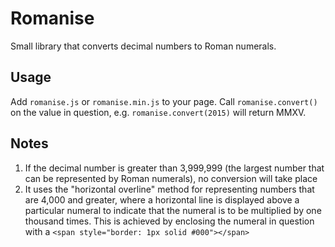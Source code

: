 Romanise
==============

Small library that converts decimal numbers to Roman numerals.

## Usage

Add `romanise.js` or `romanise.min.js` to your page.
Call `romanise.convert()` on the value in question, e.g. `romanise.convert(2015)` will return MMXV.

## Notes

1. If the decimal number is greater than 3,999,999 (the largest number that can be represented by Roman numerals), no conversion will take place
2. It uses the "horizontal overline" method for representing numbers that are 4,000 and greater, where a horizontal line is displayed above a particular numeral to indicate that the numeral is to be multiplied by one thousand times. This is achieved by enclosing the numeral in question with a `<span style="border: 1px solid #000"></span>`